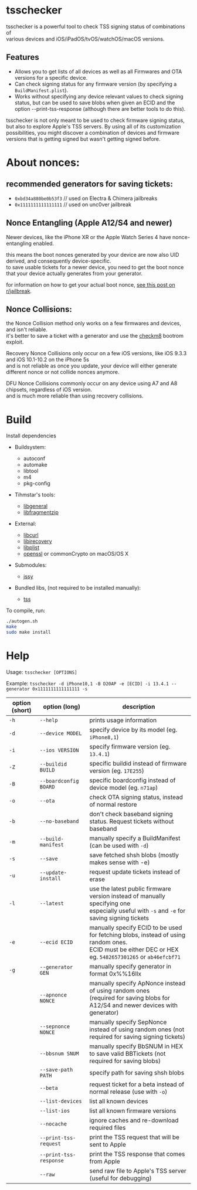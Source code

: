 # tsschecker  
tsschecker is a powerful tool to check TSS signing status of combinations of<br/>various devices and iOS/iPadOS/tvOS/watchOS/macOS versions.

## Features  
* Allows you to get lists of all devices as well as all Firmwares and OTA versions for a specific device.
* Can check signing status for any firmware version (by specifying a `BuildManifest.plist`).
* Works without specifying any device relevant values to check signing status, but can be used to save blobs when given an ECID and the option --print-tss-response (although there are better tools to do this).

tsschecker is not only meant to be used to check firmware signing status, but also to explore Apple's TSS servers.
By using all of its customization possibilities, you might discover a combination of devices and firmware versions that is getting signed but wasn't getting signed before. 

# About nonces:
## recommended generators for saving tickets:
* `0xbd34a880be0b53f3` // used on Electra & Chimera jailbreaks
* `0x1111111111111111` // used on unc0ver jailbreak

## Nonce Entangling (Apple A12/S4 and newer)
Newer devices, like the iPhone XR or the Apple Watch Series 4 have nonce-entangling enabled.

this means the boot nonces generated by your device are now also UID derived, and consequently device-specific.<br/>to save usable tickets for a newer device, you need to get the boot nonce that your device actually generates from your generator.

for information on how to get your actual boot nonce, [see this post on r/jailbreak](https://www.reddit.com/r/jailbreak/comments/cssh8f/tutorial_easiest_way_to_save_blobs_on_a12/).

## Nonce Collisions:

the Nonce Collision method only works on a few firmwares and devices, and isn't reliable.<br/>it's better to save a ticket with a generator and use the [checkm8](https://github.com/axi0mx/ipwndfu) bootrom exploit.

Recovery Nonce Collisions only occur on a few iOS versions, like iOS 9.3.3 and iOS 10.1-10.2 on the iPhone 5s<br/>and is not reliable as once you update, your device will either generate different nonce or not collide nonces anymore.

DFU Nonce Collisions commonly occur on any device using A7 and A8 chipsets, regardless of iOS version.<br>and is much more reliable than using recovery collisions.

# Build
Install dependencies

* Buildsystem:
  * autoconf
  * automake
  * libtool
  * m4
  * pkg-config

* Tihmstar's tools:
  * [libgeneral](https://github.com/tihmstar/libgeneral)
  * [libfragmentzip](https://github.com/tihmstar/libfragmentzip)

* External:
  * [libcurl](https://curl.haxx.se/libcurl/)
  * [libirecovery](https://github.com/libimobiledevice/libirecovery)
  * [libplist](https://github.com/libimobiledevice/libplist)
  * [openssl](https://www.openssl.org/) or commonCrypto on macOS/OS X
  
* Submodules:
  * [jssy](https://github.com/tihmstar/jssy)
  
* Bundled libs, (not required to be installed manually):
  * [tss](https://github.com/libimobiledevice)

To compile, run:

```bash
./autogen.sh
make
sudo make install
```

# Help  
Usage: `tsschecker [OPTIONS]`

Example: `tsschecker -d iPhone10,1 -B D20AP -e [ECID] -i 13.4.1 --generator 0x1111111111111111 -s`

| option (short) | option (long)             | description                                                                       |
|----------------|---------------------------|-----------------------------------------------------------------------------------|
|  `-h`          | `--help`                  | prints usage information                                                          |        
|  `-d`          | `--device MODEL`          | specify device by its model (eg. `iPhone8,1`)                                     |
|  `-i`          | `--ios VERSION`           | specify firmware version (eg. `13.4.1`)                                                 |
|  `-Z`	   | `--buildid BUILD `	| specific buildid instead of firmware version (eg. `17E255`)							               |
|  `-B` 	   | `--boardconfig BOARD `	   | specific boardconfig instead of device model (eg. `n71ap`)						             |
|  `-o`          | `--ota`	                 | check OTA signing status, instead of normal restore                               |
|  `-b`          | `--no-baseband`           | don't check baseband signing status. Request tickets without baseband            |
|  `-m`          | `--build-manifest`   | manually specify a BuildManifest (can be used with `-d`)                           | 
|  `-s`          | `--save`		     		       | save fetched shsh blobs (mostly makes sense with -e)                              |
|  `-u`          | `--update-install         `| request update tickets instead of erase                          |  
|  `-l`	   | `--latest`  				       | use the latest public firmware version instead of manually specifying one<br/>especially useful with `-s` and `-e` for saving signing tickets                                                                                              |
|  `-e`          | `--ecid ECID`	         | manually specify ECID to be used for fetching blobs, instead of using random ones.<br/>ECID must be either DEC or HEX eg. `5482657301265` or `ab46efcbf71`                                                          |
|  `-g`          | `--generator GEN`        | manually specify generator in format 0x%%16llx                                                                                                        |
|      			     | `--apnonce NONCE`   		   | manually specify ApNonce instead of using random ones<br/>(required for saving blobs for A12/S4 and newer devices with generator) |
|      			     | `--sepnonce NONCE`        | manually specify SepNonce instead of using random ones (not required for saving signing tickets) 		                                                                                                                                  |
|                           | `--bbsnum SNUM`        | manually specify BbSNUM in HEX to save valid BBTickets (not required for saving blobs)                                                                                                                                   |
|      			     | `--save-path PATH`        | specify path for saving shsh blobs 		 											 |
|                |`--beta`	             | request ticket for a beta instead of normal release (use with `-o`)                |
|                |`--list-devices`          | list all known devices                                                            |
|                |`--list-ios`	             | list all known firmware versions                                                       |
|                |`--nocache`       	     | ignore caches and re-download required files                                      |
|                |`--print-tss-request`      | print the TSS request that will be sent to Apple                                      |
|                |`--print-tss-response`     | print the TSS response that comes from Apple                                  |
|                |`--raw`     | send raw file to Apple's TSS server (useful for debugging)                                 |
